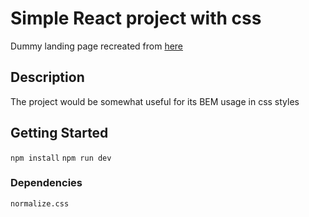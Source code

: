 # Simple React project with css

Dummy landing page recreated from [here](https://nicepage.com/landing-page/preview/we-create-beautiful-websites-1521860?device=desktop)

## Description

The project would be somewhat useful for its BEM usage in css styles

## Getting Started
```npm install```
```npm run dev```

### Dependencies

```normalize.css```
